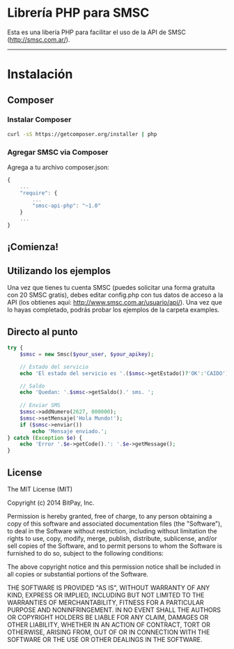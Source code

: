 Librería PHP para SMSC
================

Esta es una libería PHP para facilitar el uso de la API de SMSC (http://smsc.com.ar/).

-----------

# Instalación

## Composer

### Instalar Composer

```bash
curl -sS https://getcomposer.org/installer | php
```

### Agregar SMSC via Composer

Agrega a tu archivo composer.json:

```javascript
{
    ...
    "require": {
        ...
        "smsc-api-php": "~1.0"
    }
    ...
}
```

## ¡Comienza!

## Utilizando los ejemplos

Una vez que tienes tu cuenta SMSC (puedes solicitar una forma gratuita con 20 SMSC gratis), debes
editar config.php con tus datos de acceso a la API (los obtienes aquí: http://www.smsc.com.ar/usuario/api/).
Una vez que lo hayas completado, podrás probar los ejemplos de la carpeta examples.

## Directo al punto

```php
try {
	$smsc = new Smsc($your_user, $your_apikey);

	// Estado del servicio
	echo 'El estado del servicio es '.($smsc->getEstado()?'OK':'CAIDO').'. ';

	// Saldo
	echo 'Quedan: '.$smsc->getSaldo().' sms. ';
	
	// Enviar SMS
	$smsc->addNumero(2627, 000000);
	$smsc->setMensaje('Hola Mundo!');
	if ($smsc->enviar())
		echo 'Mensaje enviado.';
} catch (Exception $e) {
	echo 'Error '.$e->getCode().': '.$e->getMessage();
}
```

## License

The MIT License (MIT)

Copyright (c) 2014 BitPay, Inc.

Permission is hereby granted, free of charge, to any person obtaining a copy
of this software and associated documentation files (the "Software"), to deal
in the Software without restriction, including without limitation the rights
to use, copy, modify, merge, publish, distribute, sublicense, and/or sell
copies of the Software, and to permit persons to whom the Software is
furnished to do so, subject to the following conditions:

The above copyright notice and this permission notice shall be included in all
copies or substantial portions of the Software.

THE SOFTWARE IS PROVIDED "AS IS", WITHOUT WARRANTY OF ANY KIND, EXPRESS OR
IMPLIED, INCLUDING BUT NOT LIMITED TO THE WARRANTIES OF MERCHANTABILITY,
FITNESS FOR A PARTICULAR PURPOSE AND NONINFRINGEMENT. IN NO EVENT SHALL THE
AUTHORS OR COPYRIGHT HOLDERS BE LIABLE FOR ANY CLAIM, DAMAGES OR OTHER
LIABILITY, WHETHER IN AN ACTION OF CONTRACT, TORT OR OTHERWISE, ARISING FROM,
OUT OF OR IN CONNECTION WITH THE SOFTWARE OR THE USE OR OTHER DEALINGS IN THE
SOFTWARE.